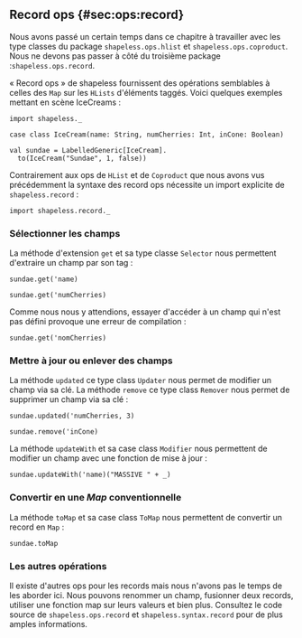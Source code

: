 ## Record ops {#sec:ops:record}

Nous avons passé un certain temps dans ce chapitre
à travailler avec les type classes du package
`shapeless.ops.hlist` et `shapeless.ops.coproduct`.
Nous ne devons pas passer à côté du troisième package :`shapeless.ops.record`.

« Record ops » de shapeless fournissent des opérations semblables à celles des `Map`
sur les `HLists` d'éléments taggés.
Voici quelques exemples mettant en scène IceCreams :

```tut:book:silent
import shapeless._

case class IceCream(name: String, numCherries: Int, inCone: Boolean)
```

```tut:book
val sundae = LabelledGeneric[IceCream].
  to(IceCream("Sundae", 1, false))
```

Contrairement aux ops de `HList` et de `Coproduct` que nous avons vus précédemment
la syntaxe des record ops nécessite un import explicite de `shapeless.record` :

```tut:book:silent
import shapeless.record._
```

### Sélectionner les champs

La méthode d'extension `get` et sa type classe `Selector`
nous permettent d'extraire un champ par son tag :

```tut:book
sundae.get('name)
```

```tut:book
sundae.get('numCherries)
```

Comme nous nous y attendions, essayer d'accéder à un champ qui n'est pas défini
provoque une erreur de compilation :

```tut:book:fail
sundae.get('nomCherries)
```

### Mettre à jour ou enlever des champs

La méthode `updated` ce type class `Updater` nous permet de modifier un champ via sa clé.
La méthode `remove` ce type class `Remover` nous permet de supprimer un champ via sa clé :

```tut:book
sundae.updated('numCherries, 3)
```

```tut:book
sundae.remove('inCone)
```

La méthode `updateWith` et sa case class `Modifier` nous permettent de modifier un champ
avec une fonction de mise à jour :

```tut:book
sundae.updateWith('name)("MASSIVE " + _)
```

### Convertir en une *Map* conventionnelle

La méthode `toMap` et sa case class `ToMap`
nous permettent de convertir un record en `Map` :

```tut:book
sundae.toMap
```

### Les autres opérations

Il existe d'autres ops pour les records mais nous n'avons pas le temps de les aborder ici.
Nous pouvons renommer un champ, fusionner deux records, utiliser une fonction map sur leurs valeurs et bien plus.
Consultez le code source de `shapeless.ops.record` et `shapeless.syntax.record` pour de plus amples informations.
